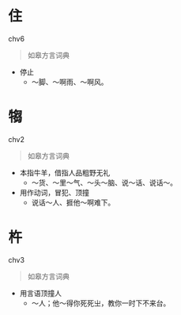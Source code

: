 # 住
chv6
> 如皋方言词典
- 停止
  - ～脚、～啊雨、～啊风。

# 犓
chv2
> 如皋方言词典
- 本指牛羊，借指人品粗野无礼
  - ～货、～里～气、～头～脑、说～话、说话～。
- 用作动词，冒犯、顶撞
  - 说话～人、捱他～啊难下。

# 杵
chv3
> 如皋方言词典
- 用言语顶撞人
  - ～人；他～得你死死㞢，教你一时下不来台。
